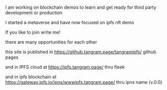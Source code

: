 I am working on blockchain demos to learn and get ready for third party development or production

I started a metaverse and have now focused on ipfs nft demo

If you like to join write me!

there are many opportunities for each other

this site is published in https://github.tangram.page/tangramipfs/ github pages

and in IPFS cloud at https://ipfs.tangram.page/ thru fleek

and in ipfs blockchain at https://gateway.ipfs.io/ipns/wwwipfs.tangram.page/  thru ipns name (v.0.0)

